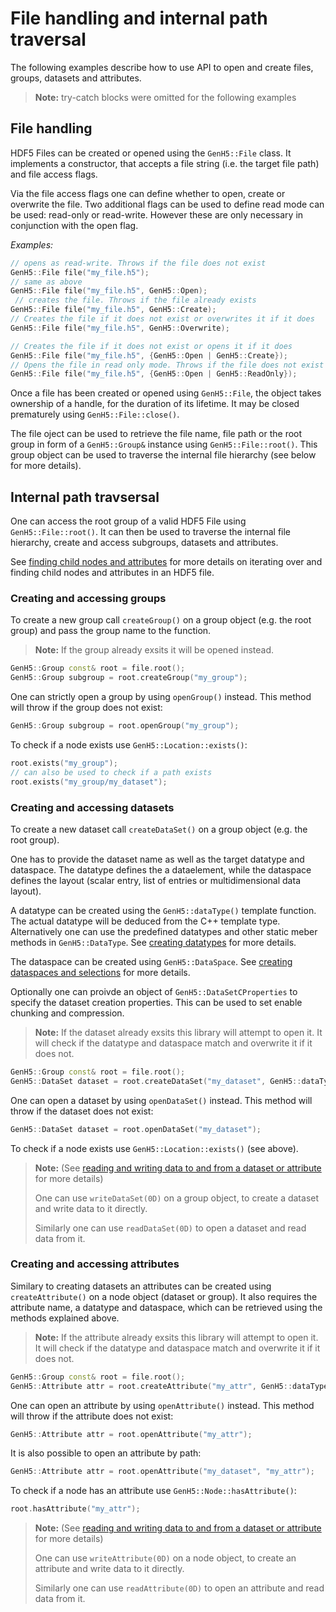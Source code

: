 <!--
SPDX-FileCopyrightText: 2023 German Aerospace Center (DLR)

SPDX-License-Identifier: MPL-2.0+
-->

# File handling and internal path traversal

The following examples describe how to use API to open and create files, groups, datasets and attributes. 

> **Note:** try-catch blocks were omitted for the following examples

## File handling

HDF5 Files can be created or opened using the `GenH5::File` class. It implements a constructor, that accepts a file string (i.e. the target file path) and file access flags.

Via the file access flags one can define whether to open, create or overwrite the file. 
Two additional flags can be used to define read mode can be used: 
read-only or read-write. However these are only necessary in conjunction with the open flag. 

*Examples:*

```cpp
// opens as read-write. Throws if the file does not exist
GenH5::File file("my_file.h5");
// same as above           
GenH5::File file("my_file.h5", GenH5::Open);        
 // creates the file. Throws if the file already exists
GenH5::File file("my_file.h5", GenH5::Create);     
// Creates the file if it does not exist or overwrites it if it does 
GenH5::File file("my_file.h5", GenH5::Overwrite);   

// Creates the file if it does not exist or opens it if it does 
GenH5::File file("my_file.h5", {GenH5::Open | GenH5::Create}); 
// Opens the file in read only mode. Throws if the file does not exist 
GenH5::File file("my_file.h5", {GenH5::Open | GenH5::ReadOnly}); 
```

Once a file has been created or opened using `GenH5::File`, the object takes ownership of a handle, for the duration of its lifetime. 
It may be closed prematurely using `GenH5::File::close()`.

The file oject can be used to retrieve the file name, file path or the root group in form of a `GenH5::Group&` instance using `GenH5::File::root()`. 
This group object can be used to traverse the internal file hierarchy (see below for more details).

## Internal path travsersal

One can access the root group of a valid HDF5 File using `GenH5::File::root()`. It can then be used to traverse the internal file hierarchy, create and access subgroups, datasets and attributes.

See [finding child nodes and attributes](find_child_nodes.md) for more details on iterating over and finding child nodes and attributes in an HDF5 file.

### Creating and accessing groups

To create a new group call `createGroup()` on a group object (e.g. the root group) and pass the group name to the function.

> **Note:** If the group already exsits it will be opened instead.

```cpp
GenH5::Group const& root = file.root();
GenH5::Group subgroup = root.createGroup("my_group");
```

One can strictly open a group by using `openGroup()` instead. This method will throw if the group does not exist:

```cpp
GenH5::Group subgroup = root.openGroup("my_group");
```

To check if a node exists use `GenH5::Location::exists()`:

```cpp
root.exists("my_group");
// can also be used to check if a path exists
root.exists("my_group/my_dataset");
```

### Creating and accessing datasets

To create a new dataset call `createDataSet()` on a group object (e.g. the root group).

One has to provide the dataset name as well as the target datatype and dataspace. The datatype defines the a dataelement, while the dataspace defines the layout (scalar entry, list of entries or multidimensional data layout).

A datatype can be created using the `GenH5::dataType()` template function. 
The actual datatype will be deduced from the C++ template type. 
Alternatively one can use the predefined datatypes and other static meber methods in `GenH5::DataType`. 
See [creating datatypes](creating_datatypes.md) for more details.

The dataspace can be created using `GenH5::DataSpace`. See [creating dataspaces and selections](creating_dataspaces_and_selections.md) for more details.

Optionally one can proivde an object of `GenH5::DataSetCProperties` to specify the dataset creation properties. This can be used to set enable chunking and compression.  

> **Note:** If the dataset already exsits this library will attempt to open it. It will check if the datatype and dataspace match and overwrite it if it does not.

```cpp
GenH5::Group const& root = file.root();
GenH5::DataSet dataset = root.createDataSet("my_dataset", GenH5::dataType<int>(), GenH5::DataSpace::Scalar);
```

One can open a dataset by using `openDataSet()` instead. This method will throw if the dataset does not exist:

```cpp
GenH5::DataSet dataset = root.openDataSet("my_dataset"); 
```

To check if a node exists use `GenH5::Location::exists()` (see above).

> **Note:** (See [reading and writing data to and from a dataset or attribute](reading_and_writing_data.md) for more details)
>
> One can use `writeDataSet(0D)` on a group object, to create a dataset and write data to it directly.
>
> Similarly one can use `readDataSet(0D)` to open a dataset and read data from it. 


### Creating and accessing attributes

Similary to creating datasets an attributes can be created using `createAttribute()` on a node object (dataset or group). It also requires the attribute name, a datatype and dataspace, which can be retrieved using the methods explained above.

> **Note:** If the attribute already exsits this library will attempt to open it. It will check if the datatype and dataspace match and overwrite it if it does not.

```cpp
GenH5::Group const& root = file.root();
GenH5::Attribute attr = root.createAttribute("my_attr", GenH5::dataType<int>(), GenH5::DataSpace::Scalar);
```

One can open an attribute by using `openAttribute()` instead. This method will throw if the attribute does not exist:

```cpp
GenH5::Attribute attr = root.openAttribute("my_attr"); 
```

It is also possible to open an attribute by path:

```cpp
GenH5::Attribute attr = root.openAttribute("my_dataset", "my_attr"); 
```

To check if a node has an attribute use `GenH5::Node::hasAttribute()`:

```cpp
root.hasAttribute("my_attr");
```

> **Note:** (See [reading and writing data to and from a dataset or attribute](reading_and_writing_data.md) for more details)
>
> One can use `writeAttribute(0D)` on a node object, to create an attribute and write data to it directly.
>
> Similarly one can use `readAttribute(0D)` to open an attribute and read data from it. 
